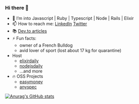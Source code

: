 ### Hi there 👋

- 🔭 I’m into Javascript | Ruby | Typescript | Node | Rails | Elixir
- 📫 How to reach me: [LinkedIn](https://www.linkedin.com/in/andrey-frolov-3b8579155/) [Twitter](https://twitter.com/_frolov_a)
- 📚 [Dev.to articles](https://dev.to/frolovdev)
- ⚡ Fun facts: 
  * owner of a French Bulldog
  * avid lover of sport (lost about 17 kg for quarantine)
- Host
  * [elixirdaily](https://twitter.com/elixirdaily)
  * [nodejsdaily](https://twitter.com/_nodejsdaily)
  * ...and more
- 🔥 OSS Projects
  * [easymoney](https://github.com/frolovdev/easymoney)
  * [anyspec](https://github.com/frolovdev/anyspec)


[![Anurag's GitHub stats](https://github-readme-stats.vercel.app/api?username=frolovdev)](https://github.com/anuraghazra/github-readme-stats)

